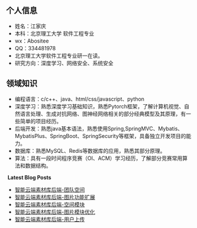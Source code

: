 <!--
**Abosite/Abosite** is a ✨ _special_ ✨ repository because its `README.md` (this file) appears on your GitHub profile.

Here are some ideas to get you started:

- 🔭 I’m currently working on ...
- 🌱 I’m currently learning ...
- 👯 I’m looking to collaborate on ...
- 🤔 I’m looking for help with ...
- 💬 Ask me about ...
- 📫 How to reach me: ...
- 😄 Pronouns: ...
- ⚡ Fun fact: ...
-->

## 个人信息

- 姓名：江家庆
- 本科：北京理工大学 软件工程专业
- wx：Abositee
- QQ：334481978
- 北京理工大学软件工程专业研一在读。
- 研究方向：深度学习、网络安全、系统安全

## 领域知识

- 编程语言：c/c++、java、html/css/javascript、python
- 深度学习：熟悉深度学习基础知识，熟悉Pytorch框架，了解计算机视觉、自然语言处理、生成对抗网络、图神经网络相关的部分经典模型及其原理，有一些简单的项目经历。
- 后端开发：熟悉java基本语法，熟悉使用Spring,SpringMVC、Mybatis、MybatisPlus、SpringBoot、SpringSecurity等框架，具备独立开发项目的能力。
- 数据库：熟悉MySQL、Redis等数据库的应用，熟悉其部分原理。
- 算法：具有一段时间程序竞赛（OI、ACM）学习经历，了解部分竞赛常用算法和数据结构。

&nbsp;**Latest Blog Posts**
<!-- BLOG-POST-LIST:START -->
- [智能云端素材库后端-团队空间](https://jjq-blog.com/2025/03/13/project/ai-picture/ai-picture-teamspace/)
- [智能云端素材库后端-图片功能扩展](https://jjq-blog.com/2025/03/13/project/ai-picture/ai-picture-picExtention/)
- [智能云端素材库后端-空间模块](https://jjq-blog.com/2025/03/12/project/ai-picture/ai-picture-space/)
- [智能云端素材库后端-图片模块优化](https://jjq-blog.com/2025/03/12/project/ai-picture/ai-picture-pictureImprove/)
- [智能云端素材库后端-用户上传](https://jjq-blog.com/2025/03/12/project/ai-picture/ai-picture-userUpload/)
<!-- BLOG-POST-LIST:END -->

